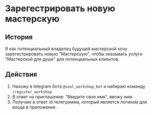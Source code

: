 # Зарегестрировать новую мастерскую
## История
Я как потенциальный владелец будущей мастерской хочу зарегестрировать новую "Мастерскую", чтобы оказывать услуги "Мастерской для души" для потенциальных клиентов.

## Действия
1. Нахожу в telegram бота `@soul_workshop_bot` и набираю команду `/register_workshop`
2. В ответ на приглашение: "Введите свое имя", ввожу имя.
3. Получаю в ответ id телеграмма, который является логином для входа в приложение.
